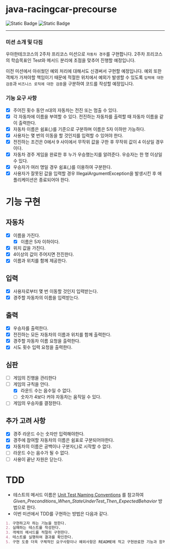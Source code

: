 # java-racingcar-precourse

![Static Badge](https://img.shields.io/badge/precourse-week2-green)
![Static Badge](https://img.shields.io/badge/test_passed-12%2F12-blue)

---

### 미션 소개 및 다짐

우아한테크코스의 2주차 프리코스 미션으로 `자동차 경주`를 구현합니다.
2주차 프리코스의 학습목표인 Test와 메서드 분리에 초점을 맞추어 진행할 예정입니다.

이전 미션에서 아쉬웠던 예외 처리에 대해서도 신경써서 구현할 예정입니다. 예외 또한 객체가 가져야할 책임이기 때문에
적절한 위치에서 예외가 발생할 수 있도록 `입력에 대한 검증`과 `비즈니스 로직에 대한 검증`을 구분하여
코드를 작성할 예정입니다.

### 기능 요구 사항

- [x] 주어진 횟수 동안 n대의 자동차는 전진 또는 멈출 수 있다.
- [x] 각 자동차에 이름을 부여할 수 있다. 전진하는 자동차를 출력할 때 자동차 이름을 같이 출력한다.
- [x] 자동차 이름은 쉼표(,)를 기준으로 구분하며 이름은 5자 이하만 가능하다.
- [x] 사용자는 몇 번의 이동을 할 것인지를 입력할 수 있어야 한다.
- [x] 전진하는 조건은 0에서 9 사이에서 무작위 값을 구한 후 무작위 값이 4 이상일 경우이다.
- [x] 자동차 경주 게임을 완료한 후 누가 우승했는지를 알려준다. 우승자는 한 명 이상일 수 있다.
- [x] 우승자가 여러 명일 경우 쉼표(,)를 이용하여 구분한다.
- [x] 사용자가 잘못된 값을 입력할 경우 IllegalArgumentException을 발생시킨 후 애플리케이션은 종료되어야 한다.

# 기능 구현

## 자동차

- [x] 이름을 가진다.
    - [x] 이름은 5자 이하이다.
- [x] 위치 값을 가진다.
- [x] 4이상의 값이 주어지면 전진한다.
- [x] 이름과 위치를 함께 제공한다.

## 입력

- [x] 사용자로부터 몇 번 이동할 것인지 입력받는다.
- [x] 경주할 자동차의 이름을 입력받는다.

## 출력

- [x] 우승자를 출력한다.
- [x] 전진하는 모든 자동차의 이름과 위치를 함께 출력한다.
- [x] 경주할 자동차 이름 요청을 출력한다.
- [x] 시도 횟수 입력 요청을 출력한다.

## 심판
- [ ] 게임의 진행을 관리한다
- [ ] 게임의 규칙을 안다.
  - [x] 라운드 수는 음수일 수 없다.
  - [ ] 숫자가 4보다 커야 자동차는 움직일 수 있다.
- [ ] 게임의 우승자를 결정한다.

## 추가 고려 사항

- [x] 경주 라운드 수는 숫자만 입력해야한다.
- [x] 경주에 참여할 자동차의 이름은 쉼표로 구분되어야한다.
- [x] 자동차의 이름은 공백이나 구분자(,)로 시작할 수 없다.
- [ ] 라운드 수는 음수가 될 수 없다.
- [ ] 사용이 끝난 자원은 닫는다.

# TDD

- 테스트의 메서드 이름은 [Unit Test Naming Conventions](https://dzone.com/articles/7-popular-unit-test-naming)
  를 참고하여 <i>Given_Preconditions_When_StateUnderTest_Then_ExpectedBehavior</i> 방법으로 한다.
- 이번 미션에서 TDD를 구현하는 방법은 다음과 같다.

```markdown
1. 구현하고자 하는 기능을 정한다.
2. 실패하는 테스트를 작성한다.
3. 객체의 메서드를 적절히 구현한다.
4. 테스트를 실행하여 결과를 확인한다.
5. 구현 도중 더욱 구체적인 요구사항이나 예외사항은 README에 적고 구현완료한 기능과 함께 커밋한다.
```